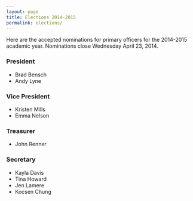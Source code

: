 ```yaml
---
layout: page
title: Elections 2014-2015
permalink: elections/
---
```


Here are the accepted nominations for primary officers for the 2014-2015 academic year.
Nominations close Wednesday April 23, 2014.

### President

* Brad Bensch
* Andy Lyne

### Vice President

* Kristen Mills
* Emma Nelson

### Treasurer

* John Renner

### Secretary

* Kayla Davis
* Tina Howard
* Jen Lamere
* Kocsen Chung